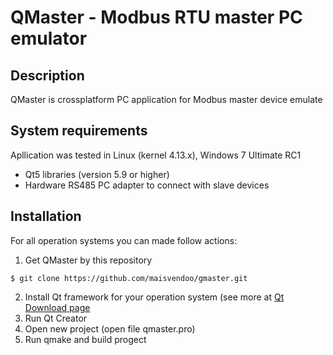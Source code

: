 # QMaster - Modbus RTU master PC emulator

## Description

QMaster is crossplatform PC application for Modbus master device emulate

##  System requirements

Apllication was tested in Linux (kernel 4.13.x), Windows 7 Ultimate RC1 

* Qt5 libraries (version 5.9 or higher)
* Hardware RS485 PC adapter to connect with slave devices

## Installation

For all operation systems you can made follow actions:

1. Get QMaster by this repository

```
$ git clone https://github.com/maisvendoo/gmaster.git
```

2. Install Qt framework for your operation system (see more at [Qt Download page](https://www.qt.io/download-qt-for-application-development)
3. Run Qt Creator
4. Open new project (open file qmaster.pro)
5. Run qmake and build progect
 